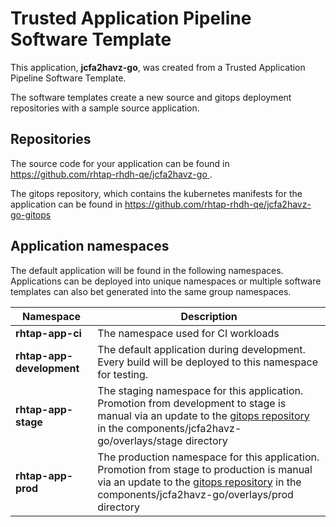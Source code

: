 # Trusted Application Pipeline Software Template

This application, **jcfa2havz-go**, was created from a Trusted Application Pipeline Software Template.

The software templates create a new source and gitops deployment repositories with a sample source application. 

## Repositories

The source code for your application can be found in [https://github.com/rhtap-rhdh-qe/jcfa2havz-go ](https://github.com/rhtap-rhdh-qe/jcfa2havz-go ).
 
The gitops repository, which contains the kubernetes manifests for the application can be found in 
[https://github.com/rhtap-rhdh-qe/jcfa2havz-go-gitops ](https://github.com/rhtap-rhdh-qe/jcfa2havz-go-gitops ) 

## Application namespaces 

The default application will be found in the following namespaces. Applications can be deployed into unique namespaces or multiple software templates can also bet generated into the same group namespaces.  

|  Namespace   |  Description   |  
| -------- | -------- |
| **rhtap-app-ci** | The namespace used for CI workloads |
| **rhtap-app-development** | The default application during development. Every build will be deployed to this namespace for testing. |
| **rhtap-app-stage** | The staging namespace for this application. Promotion from development to stage is manual via an update to the [gitops repository](https://github.com/rhtap-rhdh-qe/jcfa2havz-go-gitops ) in the components/jcfa2havz-go/overlays/stage directory |
| **rhtap-app-prod** | The production namespace for this application. Promotion from stage to production is manual via an update to the [gitops repository](https://github.com/rhtap-rhdh-qe/jcfa2havz-go-gitops ) in the components/jcfa2havz-go/overlays/prod directory |